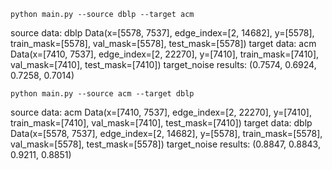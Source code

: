 ```
python main.py --source dblp --target acm
```
source data: dblp
Data(x=[5578, 7537], edge_index=[2, 14682], y=[5578], train_mask=[5578], val_mask=[5578], test_mask=[5578])
target data: acm
Data(x=[7410, 7537], edge_index=[2, 22270], y=[7410], train_mask=[7410], val_mask=[7410], test_mask=[7410])
target_noise results: (0.7574, 0.6924, 0.7258, 0.7014)

```
python main.py --source acm --target dblp
```
source data: acm
Data(x=[7410, 7537], edge_index=[2, 22270], y=[7410], train_mask=[7410], val_mask=[7410], test_mask=[7410])
target data: dblp
Data(x=[5578, 7537], edge_index=[2, 14682], y=[5578], train_mask=[5578], val_mask=[5578], test_mask=[5578])
target_noise results: (0.8847, 0.8843, 0.9211, 0.8851)
